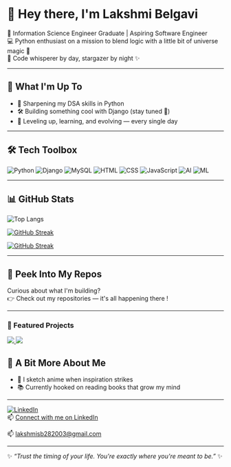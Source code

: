 # 👋 Hey there, I'm Lakshmi Belgavi

🌟 Information Science Engineer Graduate | Aspiring Software Engineer  
💻 Python enthusiast on a mission to blend logic with a little bit of universe magic 🌌  
🚀 Code whisperer by day, stargazer by night ✨

---

## 🔭 What I'm Up To
- 🧠 Sharpening my DSA skills in Python  
- 🛠️ Building something cool with Django (stay tuned 👀)  
- 🌱 Leveling up, learning, and evolving — every single day  

---

## 🛠 Tech Toolbox  
![Python](https://img.shields.io/badge/Python-3776AB?style=for-the-badge&logo=python&logoColor=white)
![Django](https://img.shields.io/badge/Django-092E20?style=for-the-badge&logo=django&logoColor=white)
![MySQL](https://img.shields.io/badge/MySQL-4479A1?style=for-the-badge&logo=mysql&logoColor=white)
![HTML](https://img.shields.io/badge/HTML5-E34F26?style=for-the-badge&logo=html5&logoColor=white)
![CSS](https://img.shields.io/badge/CSS3-1572B6?style=for-the-badge&logo=css3&logoColor=white)
![JavaScript](https://img.shields.io/badge/JavaScript-F7DF1E?style=for-the-badge&logo=javascript&logoColor=black)
![AI](https://img.shields.io/badge/Artificial%20Intelligence-black?style=for-the-badge&logo=openai&logoColor=white)
![ML](https://img.shields.io/badge/Machine%20Learning-orange?style=for-the-badge&logo=google&logoColor=white)


---

## 📊 GitHub Stats

![Top Langs](https://github-readme-stats.vercel.app/api/top-langs/?username=LakshmiSBelgavi&layout=compact&theme=radical)

[![GitHub Streak](https://streak-stats.demolab.com?user=LakshmiSBelgavi&theme=radical&hide_border=false)](https://git.io/streak-stats)

[![GitHub Streak](https://streak-stats.demolab.com/?user=LakshmiSBelgavi&theme=radical&border_radius=5&date_format=M%20j%5B%2C%20Y%5D)](https://git.io/streak-stats)


---

## 🚀 Peek Into My Repos  
Curious about what I'm building?  
👉 Check out my repositories — it's all happening there !

---

### 🚀 Featured Projects

<a href="https://github.com/LakshmiSBelgavi/Sql_Murder_Mystery">
  <img src="https://github-readme-stats.vercel.app/api/pin/?username=LakshmiSBelgavi&repo=Sql_Murder_Mystery&theme=radical" />
</a>

<a href="https://github.com/LakshmiSBelgavi/Lung_Nodule_Detection_using_CTScans">
  <img src="https://github-readme-stats.vercel.app/api/pin/?username=LakshmiSBelgavi&repo=Lung_Nodule_Detection_using_CTScans&theme=radical" />
</a>




## 🌈 A Bit More About Me  
- 🎨 I sketch anime when inspiration strikes  
- 📚 Currently hooked on reading books that grow my mind

---

[![LinkedIn](https://img.shields.io/badge/-Let’s%20Connect-blue?style=flat-square&logo=linkedin)](https://www.linkedin.com/in/lakshmi-s-belgavi-505768283/)  
📫 [Connect with me on LinkedIn](https://www.linkedin.com/in/lakshmi-s-belgavi-505768283/)

📫 lakshmisb282003@gmail.com  

---

✨ *“Trust the timing of your life. You're exactly where you're meant to be.”* ✨


<!--
**LakshmiSBelgavi/LakshmiSBelgavi** is a ✨ _special_ ✨ repository because its `README.md` (this file) appears on your GitHub profile.

Here are some ideas to get you started:

- 🔭 I’m currently working on ...
- 🌱 I’m currently learning ...
- 👯 I’m looking to collaborate on ...
- 🤔 I’m looking for help with ...
- 💬 Ask me about ...
- 📫 How to reach me: ...
- 😄 Pronouns: ...
- ⚡ Fun fact: ...
-->
